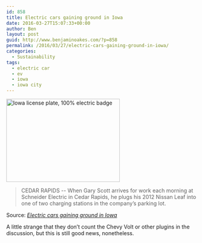 ```yaml
---
id: 858
title: Electric cars gaining ground in Iowa
date: 2016-03-27T15:07:33+00:00
author: Ben
layout: post
guid: http://www.benjaminoakes.com/?p=858
permalink: /2016/03/27/electric-cars-gaining-ground-in-iowa/
categories:
  - Sustainability
tags:
  - electric car
  - ev
  - iowa
  - iowa city
---
```

<a href="http://www.benjaminoakes.com/wp-content/uploads/2016/03/tmp_18314-EP-1603297101801002629.jpg" rel="attachment wp-att-860"><img class="size-medium wp-image-860" src="http://www.benjaminoakes.com/wp-content/uploads/2016/03/tmp_18314-EP-1603297101801002629-300x220-1.jpg" alt=" Iowa license plate, 100% electric badge" width="300" height="220" /></a>

> CEDAR RAPIDS -- When Gary Scott arrives for work each morning at Schneider Electric in Cedar Rapids, he plugs his 2012 Nissan Leaf into one of two charging stations in the company&#8217;s parking lot.

Source: _[Electric cars gaining ground in Iowa](http://www.thegazette.com/subject/news/business/electric-cars-gaining-ground-in-iowa-20160327)_

A little strange that they don&#8217;t count the Chevy Volt or other plugins in the discussion, but this is still good news, nonetheless.